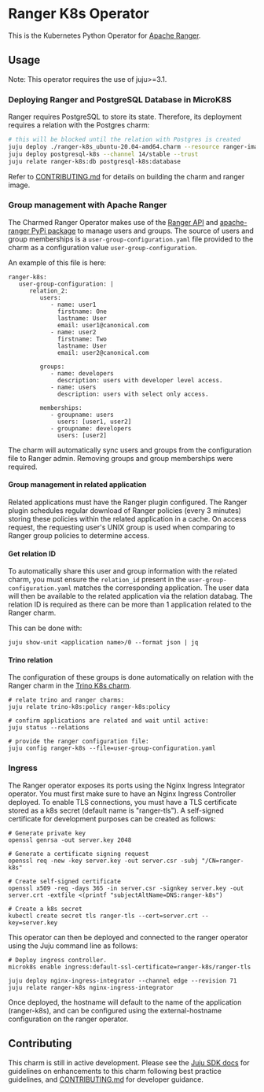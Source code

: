 <!--
Avoid using this README file for information that is maintained or published elsewhere, e.g.:

* metadata.yaml > published on Charmhub
* documentation > published on (or linked to from) Charmhub
* detailed contribution guide > documentation or CONTRIBUTING.md

Use links instead.
-->

# Ranger K8s Operator

This is the Kubernetes Python Operator for [Apache Ranger](https://github.com/apache/ranger).

## Usage

Note: This operator requires the use of juju>=3.1.

### Deploying Ranger and PostgreSQL Database in MicroK8S

Ranger requires PostgreSQL to store its state. 
Therefore, its deployment requires a relation with the Postgres charm:

```bash
# this will be blocked until the relation with Postgres is created 
juju deploy ./ranger-k8s_ubuntu-20.04-amd64.charm --resource ranger-image=localhost:32000/ranger:2.4.0
juju deploy postgresql-k8s --channel 14/stable --trust
juju relate ranger-k8s:db postgresql-k8s:database
```
Refer to [CONTRIBUTING.md](./CONTRIBUTING.md) for details on building the charm and ranger image. 

### Group management with Apache Ranger
The Charmed Ranger Operator makes use of the [Ranger API](https://ranger.apache.org/apidocs/index.html) and [apache-ranger PyPi package](https://pypi.org/project/apache-ranger/) to manage users and groups. The source of users and group memberships is a `user-group-configuration.yaml` file provided to the charm as a configuration value `user-group-configuration`. 

An example of this file is here: 
```
ranger-k8s:
   user-group-configuration: |
      relation_2:
         users:
            - name: user1
              firstname: One
              lastname: User
              email: user1@canonical.com
            - name: user2
              firstname: Two
              lastname: User
              email: user2@canonical.com

         groups:
            - name: developers
              description: users with developer level access.
            - name: users
              description: users with select only access.

         memberships:
            - groupname: users
              users: [user1, user2]
            - groupname: developers
              users: [user2]
```
The charm will automatically sync users and groups from the configuration file to Ranger admin. Removing groups and group memberships were required.

#### Group management in related application
Related applications must have the Ranger plugin configured. The Ranger plugin schedules regular download of Ranger policies (every 3 minutes) storing these policies within the related application in a cache. On access request, the requesting user's UNIX group is used when comparing to Ranger group policies to determine access. 

#### Get relation ID
To automatically share this user and group information with the related charm, you must ensure the `relation_id` present in the `user-group-configuration.yaml` matches the corresponding application. The user data will then be available to the related application via the relation databag. The relation ID is required as there can be more than 1 application related to the Ranger charm.

This can be done with: 
```
juju show-unit <application name>/0 --format json | jq
```
#### Trino relation
The configuration of these groups is done automatically on relation with the Ranger charm in the [Trino K8s charm](https://charmhub.io/trino-k8s).

```
# relate trino and ranger charms:
juju relate trino-k8s:policy ranger-k8s:policy

# confirm applications are related and wait until active:
juju status --relations

# provide the ranger configuration file:
juju config ranger-k8s --file=user-group-configuration.yaml
```

### Ingress
The Ranger operator exposes its ports using the Nginx Ingress Integrator operator. You must first make sure to have an Nginx Ingress Controller deployed. To enable TLS connections, you must have a TLS certificate stored as a k8s secret (default name is "ranger-tls"). A self-signed certificate for development purposes can be created as follows:

```
# Generate private key
openssl genrsa -out server.key 2048

# Generate a certificate signing request
openssl req -new -key server.key -out server.csr -subj "/CN=ranger-k8s"

# Create self-signed certificate
openssl x509 -req -days 365 -in server.csr -signkey server.key -out server.crt -extfile <(printf "subjectAltName=DNS:ranger-k8s")

# Create a k8s secret
kubectl create secret tls ranger-tls --cert=server.crt --key=server.key
```
This operator can then be deployed and connected to the ranger operator using the Juju command line as follows:

```
# Deploy ingress controller.
microk8s enable ingress:default-ssl-certificate=ranger-k8s/ranger-tls

juju deploy nginx-ingress-integrator --channel edge --revision 71
juju relate ranger-k8s nginx-ingress-integrator
```

Once deployed, the hostname will default to the name of the application (ranger-k8s), and can be configured using the external-hostname configuration on the ranger operator.


## Contributing

This charm is still in active development. Please see the
[Juju SDK docs](https://juju.is/docs/sdk) for guidelines on enhancements to this
charm following best practice guidelines, and
[CONTRIBUTING.md](./CONTRIBUTING.md) for developer guidance.